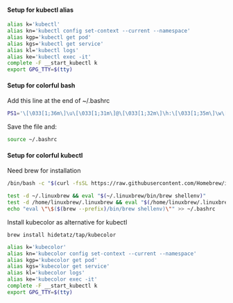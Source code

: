 #### Setup for kubectl alias

```bash
alias k='kubectl'
alias kn='kubectl config set-context --current --namespace'
alias kgp='kubectl get pod'
alias kgs='kubectl get service'
alias kl='kubectl logs'
alias ke='kubectl exec -it'
complete -F __start_kubectl k
export GPG_TTY=$(tty)
```



#### Setup for colorful bash

Add this line at the end of ~/.bashrc

```bash
PS1='\[\033[1;36m\]\u\[\033[1;31m\]@\[\033[1;32m\]\h:\[\033[1;35m\]\w\[\033[1;31m\]\$\[\033[0m\] '
```

Save the file and:

```bash
source ~/.bashrc
```



#### Setup for colorful kubectl

Need brew for installation

```bash
/bin/bash -c "$(curl -fsSL https://raw.githubusercontent.com/Homebrew/install/HEAD/install.sh)"

test -d ~/.linuxbrew && eval "$(~/.linuxbrew/bin/brew shellenv)"
test -d /home/linuxbrew/.linuxbrew && eval "$(/home/linuxbrew/.linuxbrew/bin/brew shellenv)"
echo "eval \"\$($(brew --prefix)/bin/brew shellenv)\"" >> ~/.bashrc
```



Install kubecolor as alternative for kubectl

```bas
brew install hidetatz/tap/kubecolor
```

```bash	
alias k='kubecolor'
alias kn='kubecolor config set-context --current --namespace'
alias kgp='kubecolor get pod'
alias kgs='kubecolor get service'
alias kl='kubecolor logs'
alias ke='kubecolor exec -it'
complete -F __start_kubectl k
export GPG_TTY=$(tty)
```

